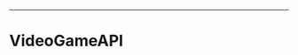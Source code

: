 ---------------------------------------------------------------------------------------------

# VideoGameAPI
